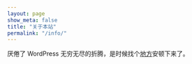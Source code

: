 ```yaml
---
layout: page
show_meta: false
title: "关于本站"
permalink: "/info/"
---
```


厌倦了 WordPress 无穷无尽的折腾，是时候找个[地方](https://github.com/liukangxu/liukangxu.info/)安顿下来了。